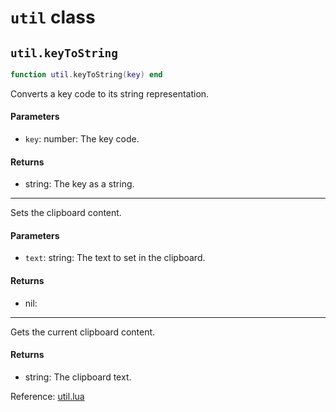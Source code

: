 # `util` class



## `util.keyToString`
```lua
function util.keyToString(key) end
```
Converts a key code to its string representation.

#### Parameters
- `key`: number: The key code.
#### Returns
- string: The key as a string.

-----
Sets the clipboard content.

#### Parameters
- `text`: string: The text to set in the clipboard.
#### Returns
- nil: 

-----
Gets the current clipboard content.

#### Returns
- string: The clipboard text.

Reference: [util.lua](https://github.com/flarialmc/scripting-wiki/tree/main/autocomplete/misc/util.lua)